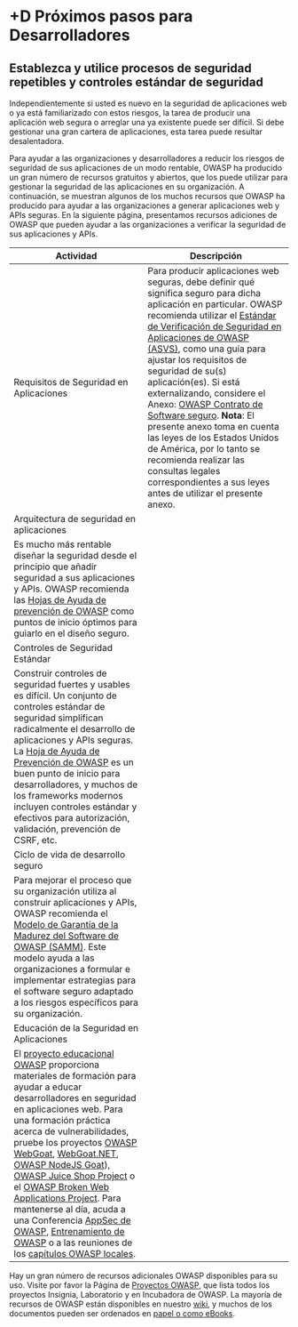 # +D Próximos pasos para Desarrolladores

## Establezca y utilice procesos de seguridad repetibles y controles estándar de seguridad

Independientemente si usted es nuevo en la seguridad de aplicaciones web o ya está familiarizado con estos riesgos, la tarea de producir una aplicación web segura o arreglar una ya existente puede ser difícil. Si debe gestionar una gran cartera de aplicaciones, esta tarea puede resultar desalentadora.

Para ayudar a las organizaciones y desarrolladores a reducir los riesgos de seguridad de sus aplicaciones de un modo rentable, OWASP ha producido un gran número de recursos gratuitos y abiertos, que los puede utilizar para gestionar la seguridad de las aplicaciones en su organización. A continuación, se muestran algunos de los muchos recursos que OWASP ha producido para ayudar a las organizaciones a generar aplicaciones web y APIs seguras. En la siguiente página, presentamos recursos adiciones de OWASP que pueden ayudar a las organizaciones a verificar la seguridad de sus aplicaciones y APIs.

| Actividad | Descripción |
| --- | --- |
| Requisitos de Seguridad en Aplicaciones | Para producir aplicaciones web seguras, debe definir qué significa seguro para dicha aplicación en particular. OWASP recomienda utilizar el [Estándar de Verificación de Seguridad en Aplicaciones de OWASP (ASVS)](https://wiki.owasp.org/index.php/ASVS), como una guía para ajustar los requisitos de seguridad de su(s) aplicación(es). Si está externalizando, considere el Anexo: [OWASP Contrato de Software seguro](https://wiki.owasp.org/index.php/OWASP_Secure_Software_Contract_Annex). **Nota**: El presente anexo toma en cuenta las leyes de los Estados Unidos de América, por lo tanto se recomienda realizar las consultas legales correspondientes a sus leyes antes de utilizar el presente anexo. |
| Arquitectura de seguridad en aplicaciones | 
Es mucho más rentable diseñar la seguridad desde el principio que añadir seguridad a sus aplicaciones y APIs. OWASP recomienda las [Hojas de Ayuda de prevención de OWASP](https://wiki.owasp.org/index.php/OWASP_Cheat_Sheet_Series) como puntos de inicio óptimos para guiarlo en el diseño seguro. |
| Controles de Seguridad Estándar | 
Construir controles de seguridad fuertes y usables es  difícil. Un conjunto de controles estándar de seguridad simplifican radicalmente el desarrollo de aplicaciones y APIs seguras. La [Hoja de Ayuda de Prevención de OWASP](https://wiki.owasp.org/index.php/OWASP_Cheat_Sheet_Series) es un buen punto de inicio para desarrolladores, y muchos de los frameworks modernos incluyen controles estándar y efectivos para autorización, validación, prevención de CSRF, etc. |
| Ciclo de vida de desarrollo seguro | 
Para mejorar el proceso que su organización utiliza al construir aplicaciones y APIs, OWASP recomienda el [Modelo de Garantía de la Madurez del Software de OWASP (SAMM)](https://wiki.owasp.org/index.php/OWASP_SAMM_Project). Este modelo ayuda a las organizaciones a formular e implementar estrategias para el software seguro adaptado a los riesgos específicos para su organización.|
| Educación de la Seguridad en Aplicaciones | 
El [proyecto educacional OWASP](https://wiki.owasp.org/index.php/Category:OWASP_Education_Project) proporciona materiales de formación para ayudar a educar desarrolladores en seguridad en aplicaciones web. Para una formación práctica acerca de vulnerabilidades, pruebe los proyectos [OWASP WebGoat](https://wiki.owasp.org/index.php/WebGoat), [WebGoat.NET](https://wiki.owasp.org/index.php/Category:OWASP_WebGoat.NET), [OWASP NodeJS Goat](https://wiki.owasp.org/index.php/OWASP_Node_js_Goat_Project)), [OWASP Juice Shop Project](https://wiki.owasp.org/index.php/OWASP_Juice_Shop_Project) o el [OWASP Broken Web Applications Project](https://wiki.owasp.org/index.php/OWASP_Broken_Web_Applications_Project). Para mantenerse al día, acuda a una Conferencia [AppSec de OWASP](https://wiki.owasp.org/index.php/Category:OWASP_AppSec_Conference), [Entrenamiento de OWASP](https://wiki.owasp.org/index.php/Category:OWASP_AppSec_Conference) o a las reuniones de los [capítulos OWASP locales](https://wiki.owasp.org/index.php/Category:OWASP_Chapter).|

Hay un gran número de recursos adicionales OWASP disponibles para su uso. Visite por favor la Página de [Proyectos OWASP](https://wiki.owasp.org/index.php/Projects), que lista todos los proyectos Insignia, Laboratorio y en Incubadora de OWASP. La mayoría de recursos de OWASP están disponibles en nuestro [wiki](https://www.owasp.org/), y muchos de los documentos pueden ser ordenados en [papel o como eBooks](https://stores.lulu.com/owasp).